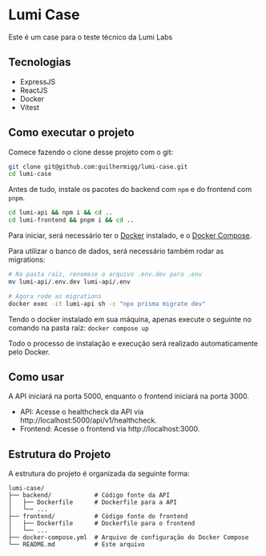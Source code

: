 # Lumi Case

Este é um case para o teste técnico da Lumi Labs

## Tecnologias
- ExpressJS
- ReactJS
- Docker
- Vitest

## Como executar o projeto

Comece fazendo o clone desse projeto com o git:

```sh
git clone git@github.com:guilhermigg/lumi-case.git
cd lumi-case
```

Antes de tudo, instale os pacotes do backend com `npm` e do frontend com `pnpm`.
```sh
cd lumi-api && npm i && cd ..
cd lumi-frontend && pnpm i && cd ..
```

Para iniciar, será necessário ter o [Docker](https://docs.docker.com/engine/install/) instalado, e o [Docker Compose](https://docs.docker.com/compose/install/).


Para utilizar o banco de dados, será necessário também rodar as migrations:
```sh
# Na pasta raíz, renomeie o arquivo .env.dev para .env
mv lumi-api/.env.dev lumi-api/.env

# Agora rode as migrations 
docker exec -it lumi-api sh -c "npx prisma migrate dev"
```

Tendo o docker instalado em sua máquina, apenas execute o seguinte no comando na pasta raíz:
`docker compose up`

Todo o processo de instalação e execução será realizado automaticamente pelo Docker.

## Como usar

A API iniciará na porta 5000, enquanto o frontend iniciará na porta 3000.
- API: Acesse o healthcheck da API via http://localhost:5000/api/v1/healthcheck.
- Frontend: Acesse o frontend via http://localhost:3000.

## Estrutura do Projeto

A estrutura do projeto é organizada da seguinte forma:
```
lumi-case/
├── backend/            # Código fonte da API
│   ├── Dockerfile      # Dockerfile para a API
│   └── ...
├── frontend/           # Código fonte do frontend
│   ├── Dockerfile      # Dockerfile para o frontend
│   └── ...
├── docker-compose.yml  # Arquivo de configuração do Docker Compose
└── README.md           # Este arquivo
```